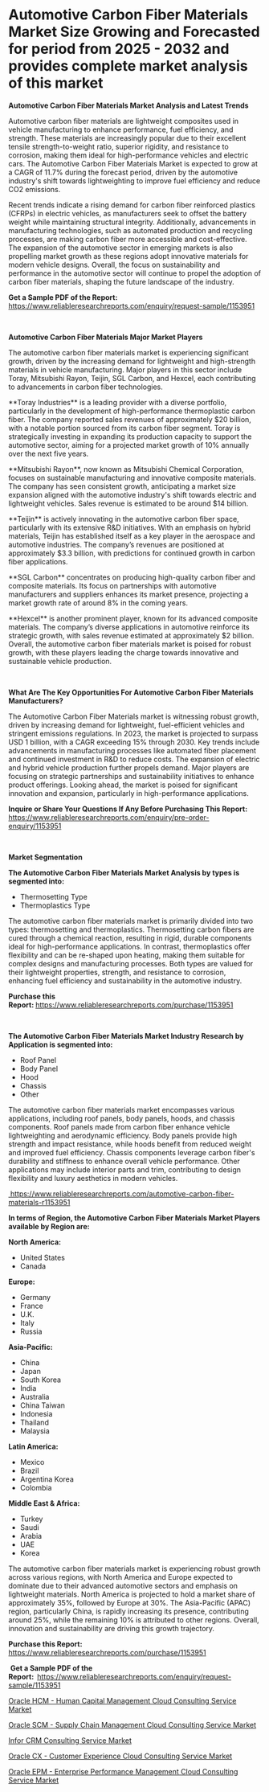 <p><h1>Automotive Carbon Fiber Materials Market Size Growing and Forecasted for period from 2025 - 2032 and provides complete market analysis of this market</h1></p><p><strong>Automotive Carbon Fiber Materials Market Analysis and Latest Trends</strong></p>
<p><p>Automotive carbon fiber materials are lightweight composites used in vehicle manufacturing to enhance performance, fuel efficiency, and strength. These materials are increasingly popular due to their excellent tensile strength-to-weight ratio, superior rigidity, and resistance to corrosion, making them ideal for high-performance vehicles and electric cars. The Automotive Carbon Fiber Materials Market is expected to grow at a CAGR of 11.7% during the forecast period, driven by the automotive industry's shift towards lightweighting to improve fuel efficiency and reduce CO2 emissions.</p><p>Recent trends indicate a rising demand for carbon fiber reinforced plastics (CFRPs) in electric vehicles, as manufacturers seek to offset the battery weight while maintaining structural integrity. Additionally, advancements in manufacturing technologies, such as automated production and recycling processes, are making carbon fiber more accessible and cost-effective. The expansion of the automotive sector in emerging markets is also propelling market growth as these regions adopt innovative materials for modern vehicle designs. Overall, the focus on sustainability and performance in the automotive sector will continue to propel the adoption of carbon fiber materials, shaping the future landscape of the industry.</p></p>
<p><strong>Get a Sample PDF of the Report:&nbsp;</strong> <a href="https://www.reliableresearchreports.com/enquiry/request-sample/1153951?utm_campaign=9&utm_medium=2&utm_source=Github&utm_content=ia&utm_term=07012025&utm_id=automotive-carbon-fiber-materials">https://www.reliableresearchreports.com/enquiry/request-sample/1153951</a></p>
<p>&nbsp;</p>
<p><strong>Automotive Carbon Fiber Materials Major Market Players</strong></p>
<p><p>The automotive carbon fiber materials market is experiencing significant growth, driven by the increasing demand for lightweight and high-strength materials in vehicle manufacturing. Major players in this sector include Toray, Mitsubishi Rayon, Teijin, SGL Carbon, and Hexcel, each contributing to advancements in carbon fiber technologies.</p><p>**Toray Industries** is a leading provider with a diverse portfolio, particularly in the development of high-performance thermoplastic carbon fiber. The company reported sales revenues of approximately $20 billion, with a notable portion sourced from its carbon fiber segment. Toray is strategically investing in expanding its production capacity to support the automotive sector, aiming for a projected market growth of 10% annually over the next five years.</p><p>**Mitsubishi Rayon**, now known as Mitsubishi Chemical Corporation, focuses on sustainable manufacturing and innovative composite materials. The company has seen consistent growth, anticipating a market size expansion aligned with the automotive industry's shift towards electric and lightweight vehicles. Sales revenue is estimated to be around $14 billion.</p><p>**Teijin** is actively innovating in the automotive carbon fiber space, particularly with its extensive R&D initiatives. With an emphasis on hybrid materials, Teijin has established itself as a key player in the aerospace and automotive industries. The company’s revenues are positioned at approximately $3.3 billion, with predictions for continued growth in carbon fiber applications.</p><p>**SGL Carbon** concentrates on producing high-quality carbon fiber and composite materials. Its focus on partnerships with automotive manufacturers and suppliers enhances its market presence, projecting a market growth rate of around 8% in the coming years. </p><p>**Hexcel** is another prominent player, known for its advanced composite materials. The company’s diverse applications in automotive reinforce its strategic growth, with sales revenue estimated at approximately $2 billion. Overall, the automotive carbon fiber materials market is poised for robust growth, with these players leading the charge towards innovative and sustainable vehicle production.</p></p>
<p>&nbsp;</p>
<p><strong>What Are The Key Opportunities For Automotive Carbon Fiber Materials Manufacturers?</strong></p>
<p><p>The Automotive Carbon Fiber Materials market is witnessing robust growth, driven by increasing demand for lightweight, fuel-efficient vehicles and stringent emissions regulations. In 2023, the market is projected to surpass USD 1 billion, with a CAGR exceeding 15% through 2030. Key trends include advancements in manufacturing processes like automated fiber placement and continued investment in R&D to reduce costs. The expansion of electric and hybrid vehicle production further propels demand. Major players are focusing on strategic partnerships and sustainability initiatives to enhance product offerings. Looking ahead, the market is poised for significant innovation and expansion, particularly in high-performance applications.</p></p>
<p><strong>Inquire or Share Your Questions If Any Before Purchasing This Report:</strong> <a href="https://www.reliableresearchreports.com/enquiry/pre-order-enquiry/1153951?utm_campaign=9&utm_medium=2&utm_source=Github&utm_content=ia&utm_term=07012025&utm_id=automotive-carbon-fiber-materials">https://www.reliableresearchreports.com/enquiry/pre-order-enquiry/1153951</a></p>
<p>&nbsp;</p>
<p><strong>Market Segmentation</strong></p>
<p><strong>The Automotive Carbon Fiber Materials Market Analysis by types is segmented into:</strong></p>
<p><ul><li>Thermosetting Type</li><li>Thermoplastics Type</li></ul></p>
<p><p>The automotive carbon fiber materials market is primarily divided into two types: thermosetting and thermoplastics. Thermosetting carbon fibers are cured through a chemical reaction, resulting in rigid, durable components ideal for high-performance applications. In contrast, thermoplastics offer flexibility and can be re-shaped upon heating, making them suitable for complex designs and manufacturing processes. Both types are valued for their lightweight properties, strength, and resistance to corrosion, enhancing fuel efficiency and sustainability in the automotive industry.</p></p>
<p><strong>Purchase this Report:&nbsp;</strong><a href="https://www.reliableresearchreports.com/purchase/1153951?utm_campaign=9&utm_medium=2&utm_source=Github&utm_content=ia&utm_term=07012025&utm_id=automotive-carbon-fiber-materials">https://www.reliableresearchreports.com/purchase/1153951</a></p>
<p>&nbsp;</p>
<p><strong>The Automotive Carbon Fiber Materials Market Industry Research by Application is segmented into:</strong></p>
<p><ul><li>Roof Panel</li><li>Body Panel</li><li>Hood</li><li>Chassis</li><li>Other</li></ul></p>
<p><p>The automotive carbon fiber materials market encompasses various applications, including roof panels, body panels, hoods, and chassis components. Roof panels made from carbon fiber enhance vehicle lightweighting and aerodynamic efficiency. Body panels provide high strength and impact resistance, while hoods benefit from reduced weight and improved fuel efficiency. Chassis components leverage carbon fiber's durability and stiffness to enhance overall vehicle performance. Other applications may include interior parts and trim, contributing to design flexibility and luxury aesthetics in modern vehicles.</p></p>
<p><a href="https://www.reliableresearchreports.com/automotive-carbon-fiber-materials-r1153951?utm_campaign=9&utm_medium=2&utm_source=Github&utm_content=ia&utm_term=07012025&utm_id=automotive-carbon-fiber-materials">&nbsp;https://www.reliableresearchreports.com/automotive-carbon-fiber-materials-r1153951</a></p>
<p><strong>In terms of Region, the Automotive Carbon Fiber Materials Market Players available by Region are:</strong></p>
<p>
    <p> <strong> North America: </strong>
        <ul>
            <li>United States</li>
            <li>Canada</li>
        </ul>
        </p> 
    <p> <strong> Europe: </strong>
        <ul>
            <li>Germany</li>
            <li>France</li>
            <li>U.K.</li>
            <li>Italy</li>
            <li>Russia</li>
        </ul>
        </p> 
    <p> <strong> Asia-Pacific: </strong>
        <ul>
            <li>China</li>
            <li>Japan</li>
            <li>South Korea</li>
            <li>India</li>
            <li>Australia</li>
            <li>China Taiwan</li>
            <li>Indonesia</li>
            <li>Thailand</li>
            <li>Malaysia</li>
        </ul>
        </p> 
    <p> <strong> Latin America: </strong>
        <ul>
            <li>Mexico</li>
            <li>Brazil</li>
            <li>Argentina Korea</li>
            <li>Colombia</li>
        </ul>
        </p> 
    <p> <strong> Middle East & Africa: </strong>
        <ul>
            <li>Turkey</li>
            <li>Saudi</li>
            <li>Arabia</li>
            <li>UAE</li>
            <li>Korea</li>
        </ul>
    </p>
    </p>
<p><p>The automotive carbon fiber materials market is experiencing robust growth across various regions, with North America and Europe expected to dominate due to their advanced automotive sectors and emphasis on lightweight materials. North America is projected to hold a market share of approximately 35%, followed by Europe at 30%. The Asia-Pacific (APAC) region, particularly China, is rapidly increasing its presence, contributing around 25%, while the remaining 10% is attributed to other regions. Overall, innovation and sustainability are driving this growth trajectory.</p></p>
<p><strong>Purchase this Report: </strong><a href="https://www.reliableresearchreports.com/purchase/1153951?utm_campaign=9&utm_medium=2&utm_source=Github&utm_content=ia&utm_term=07012025&utm_id=automotive-carbon-fiber-materials">https://www.reliableresearchreports.com/purchase/1153951</a></p>
<p>&nbsp;<strong>Get a Sample PDF of the Report:&nbsp;&nbsp;</strong><a href="https://www.reliableresearchreports.com/enquiry/request-sample/1153951?utm_campaign=9&utm_medium=2&utm_source=Github&utm_content=ia&utm_term=07012025&utm_id=automotive-carbon-fiber-materials">https://www.reliableresearchreports.com/enquiry/request-sample/1153951</a></p>
<p><strong></strong></p>
<p><p><a href="https://github.com/manesros8/Market-Research-Report-List-1/blob/main/oracle-hcm-human-capital-management-cloud-consulting-service-market.md?utm_campaign=9&utm_medium=2&utm_source=Github&utm_content=ia&utm_term=07012025&utm_id=automotive-carbon-fiber-materials">Oracle HCM - Human Capital Management Cloud Consulting Service Market</a></p><p><a href="https://github.com/ulyssacrayne00231/Market-Research-Report-List-1/blob/main/oracle-scm-supply-chain-management-cloud-consulting-service-market.md?utm_campaign=9&utm_medium=2&utm_source=Github&utm_content=ia&utm_term=07012025&utm_id=automotive-carbon-fiber-materials">Oracle SCM - Supply Chain Management Cloud Consulting Service Market</a></p><p><a href="https://github.com/hgf64gh/Market-Research-Report-List-1/blob/main/infor-crm-consulting-service-market.md?utm_campaign=9&utm_medium=2&utm_source=Github&utm_content=ia&utm_term=07012025&utm_id=automotive-carbon-fiber-materials">Infor CRM Consulting ​Service Market</a></p><p><a href="https://github.com/SanjidaMahmud54/Market-Research-Report-List-1/blob/main/oracle-cx-customer-experience-cloud-consulting-service-market.md?utm_campaign=9&utm_medium=2&utm_source=Github&utm_content=ia&utm_term=07012025&utm_id=automotive-carbon-fiber-materials">Oracle CX - Customer Experience Cloud Consulting Service Market</a></p><p><a href="https://github.com/WashimHussain441/Market-Research-Report-List-1/blob/main/oracle-epm-enterprise-performance-management-cloud-consulting-service-market.md?utm_campaign=9&utm_medium=2&utm_source=Github&utm_content=ia&utm_term=07012025&utm_id=automotive-carbon-fiber-materials">Oracle EPM - Enterprise Performance Management Cloud Consulting Service Market</a></p></p>